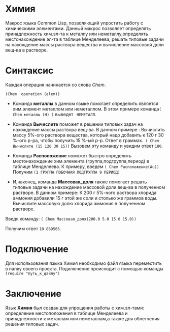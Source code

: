 # Химия

Макрос языка Common Lisp, позволяющий упростить работу с химическими элементами. 
Данный макрос позволяет определять принадлежность хим.эл-та к металлу или неметаллу,определять местонахождение эл-та в таблице Менделеева,
решать типовые задачи на нахождение массы раствора вещества и вычисление массовой доли вещ-ва в растворе.

# Синтаксис

Каждая операция начинается со слова *Chem*.

```(Chem  operation (elem)) ```

- Команда **металлы** в данном языке помогает определить является хим.элемент металлом или неметаллом.
  В этом примере команда```( Chem металлы (H) )``` выведет ``` НЕМЕТАЛЛ```.


- Команда **Вычислите** поможет в решении типовых задач на нахождение массы раствора вещ-ва.
В данном примере : Вычислить массу 5%-ого раствора вещества, который надо добавить к 120 г 30 %-ого р-ра, чтобы получить 15 %-ый р-р. Ответ в граммах.``` ( Chem Вычислите (15 120 30 15))```
Вызовем  эту команду и увидим ответ ```180```.


- Команда **Расположение** поможет быстро определить местонахождение хим.элемента (группа,подгруппа,период) в таблице Менделеева. К примеру, введем
```( Chem Расположение(Au))```
Получим ```(1 ГРУППА ПОБОЧНАЯ ПОДГРУППА 9 ПЕРИОД) ```


- И,наконец, команда **Массовая_доля** также помогает решать типовые задачи на нахождение массовой доли вещ-ва в полученном растворе.
В данном примере: К 200 г 5%-ного раствора хлорида аммония добавили 15 г этой же соли и столько же граммов воды. Вычислите массовую долю хлорида аммония в полученном растворе. 

Введя команду:
```( Chem Массовая_доля(200.0 5.0 15.0 15.0))```

Получим ответ ```10.869565```.


# Подключение

Для использования языка Химия необходимо файл языка переместить в папку своего проекта. Подключение происходит с помощью команды
``` (require "путь_к_файлу")```

# Заключение

Язык **Химия** был создан для упрощения работы с хим.эл-тами: определение местоположения в таблице Менделеева и принадлежности к металлам или неметаллам,а также для облегчения решения типовых задач.

